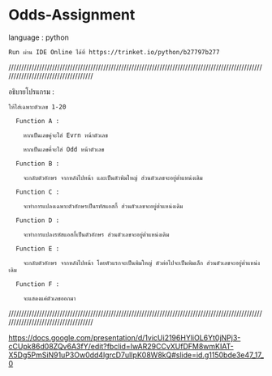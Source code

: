 # Odds-Assignment

language : python

    Run ผ่าน IDE Online ได้ที่ https://trinket.io/python/b27797b277

////////////////////////////////////////////////////////////////////////////////////////////////////////////////////////////////////

อธิบายโปรแกรม :

    ให้ใส่เฉพาะตัวเลข 1-20

      Function A : 

        หากเป็นเลขคู่จะใส่ Evrn หน้าตัวเลข 

        หากเป็นเลขคี่จะใส่ Odd หน้าตัวเลข

      Function B :

        จะกลับตัวอักษร จากหลังไปหน้า และเป็นตัวพิมใหญ่ ส่วนตัวเลขจะอยู่ต่ำแหน่งเดิม

      Function C :

        จะทำการแปลงเฉพาะตัวอักษรเป็นรหัสแอสกี้ ส่วนตัวเลขจะอยู่ต่ำแหน่งเดิม

      Function D :

        จะทำการแปลงรหัสแอสกี้เป็นตัวอักษร ส่วนตัวเลขจะอยู่ต่ำแหน่งเดิม

      Function E :

        จะกลับตัวอักษร จากหลังไปหน้า โดยตัวแรกจะเป็นพิมใหญ่ ตัวต่อไปจะเป็นพิมเล็ก ส่วนตัวเลขจะอยู่ต่ำแหน่งเดิม

      Function F :

        จะแสดงแค่ตัวเลขออกมา
////////////////////////////////////////////////////////////////////////////////////////////////////////////////////////////////////

https://docs.google.com/presentation/d/1vicUi2196HYliOL6Yt0jNPj3-cCUpk86d08ZQv6A3fY/edit?fbclid=IwAR29CCvXUfDFM8wmKIAT-X5Dg5PmSiN91uP3Ow0dd4lgrcD7ulIpK08W8kQ#slide=id.g1150bde3e47_17_0
